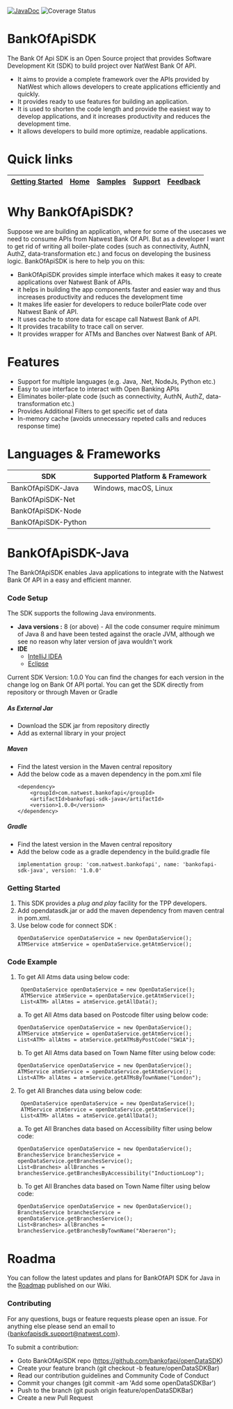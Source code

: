 [![JavaDoc](https://img.shields.io/badge/javadoc-reference-blue.svg)](https://htmlpreview.github.io/?https://github.com/dheerajrinku93/OpenDataSDKDocs/blob/main/javaDocs/index.html)
![Coverage Status](https://s3.amazonaws.com/assets.coveralls.io/badges/coveralls_85.svg)

# BankOfApiSDK
The Bank Of Api SDK is an Open Source project that provides Software Development Kit (SDK) to build project over NatWest Bank Of API.

- It aims to provide a complete framework over the APIs provided by NatWest which allows developers to create applications efficiently and quickly.
- It provides ready to use features for building an application.
- It is used to shorten the code length and provide the easiest way to develop applications, and it increases productivity and reduces the development time.
- It allows developers to build more optimize, readable applications.

# Quick links

| [Getting Started](README.md#Getting-Started) | [Home](https://github.com/dheerajrinku93/OpenDataSDKDocs/wiki) | [Samples](https://github.com/dheerajrinku93/OpenDataSDK-Samples) | [Support](README.md#) | [Feedback](https://forms.office.com/Pages/ResponsePage.aspx?id=Wq6idgCfa0-V7V0z13xNYZ7nnvAosjxDh7243hA8A6lUOUZSTDA4OTYyQlZXTU00UzNTQ1JFNDkzUS4u) |
| --- | --- | --- | --- | --- |

# Why BankOfApiSDK?
Suppose we are building an application, where for some of the usecases we need to consume APIs from Natwest Bank Of API. But as a developer I want to get rid of writing all boiler-plate codes (such as connectivity, AuthN, AuthZ, data-transformation etc.) and focus on developing the business logic. BankOfApiSDK is here to help you on this:

- BankOfApiSDK provides simple interface which makes it easy to create applications over Natwest Bank of APIs.
- it helps in building the app components faster and easier way and thus  increases productivity and reduces the development time
- It makes life easier for developers to reduce boilerPlate code over Natwest Bank of API.
- It uses cache to store data for escape call Natwest Bank of API.
- It provides tracability to trace call on server.
- It provides wrapper for ATMs and Banches over Natwest Bank of API.

# Features
- Support for multiple languages (e.g. Java, .Net, NodeJs, Python etc.)
- Easy to use interface to interact with Open Banking APIs
- Eliminates boiler-plate code (such as connectivity, AuthN, AuthZ, data-transformation etc.)
- Provides Additional Filters to get specific set of data
- In-memory cache (avoids unnecessary repeted calls and reduces response time)

# Languages & Frameworks
| SDK   | Supported Platform & Framework |
|   --- |    ------     |
|   BankOfApiSDK-Java  | Windows, macOS, Linux  |
|   BankOfApiSDK-Net   |     |
|   BankOfApiSDK-Node  |     |
|   BankOfApiSDK-Python|     |

# BankOfApiSDK-Java
The BankOfApiSDK enables Java applications to integrate with the Natwest Bank Of API in a easy and efficient manner.
<!--
### Methods
- **Generic Methods**
    ```
    - getAllData()
    ```
- **ATM Interface**
    ```
    - getATMsByFilter() 
    - getATMsByLocation()
    - getATMsByAccessibility()
    - getATMsByPostCode()
    - getATMsByTownName()
    ```
- **Branch Interface**
    ```
    - getBranchesByFilter()
    - getBranchesByLocation()
    - getBranchesByAccessibility()
    - getBranchesByPostCode()
    - getBranchesByTownName()
    ```
- **Product Interface**
    ```
    - BCA
        - getBCAByFilter()
        - getBCAByFeeCategory()
        - getBCAByFeeType()
        - getBCAByMarketingState()
    - CCA
        - getCCAByFilter()
        - getCCAByFeeCategory()
        - getCCAByFeeType()
        - getCCAByMarketingState()
    - PCA
        - getPCAByFilter()
        - getPCAByFeeCategory()
        - getPCAByFeeType()
        - getPCAByMarketingState()
    - SME
        - getSMEByFilter()
        - getSMEByMarketingState()
    ```
- **Metrics Interface**
  ```
  - PCA
      - getMetricsPCAByFilter()
      - getMetricsPCAByMatterMethodType()
      - getMetricsPCAByMatterType()
  - BCA
      - getMetricsBCAByFilter()
      - getMetricsBCAByMatterMethodType()
      - getMetricsBCAByMatterType()
  ```
-->
### Code Setup
The SDK supports the following  Java environments.
- **Java versions :** 8 (or above) - All the code consumer require minimum of Java 8 and have been tested against the oracle JVM, although we see no reason why later version of java wouldn't work
- **IDE**
  - [IntelliJ IDEA](https://www.jetbrains.com/idea/download/#section=windows)
  - [Eclipse](https://www.eclipse.org/downloads/)

Current SDK Version: 1.0.0
You can find the changes for each version in the change log on Bank Of API portal.
You can get the SDK  directly from repository or through Maven or Gradle

##### As External Jar
- Download the SDK jar from repository directly
- Add as external library in your project

##### Maven
- Find the latest version in the Maven central repository
- Add the below code as a maven dependency in the pom.xml file
    ```
    <dependency>
        <groupId>com.natwest.bankofapi</groupId>
        <artifactId>bankofapi-sdk-java</artifactId>
        <version>1.0.0</version>
    </dependency>
    ```

##### Gradle
- Find the latest version in the Maven central repository
- Add the below code as a gradle dependency in the build.gradle file
    ```
    implementation group: 'com.natwest.bankofapi', name: 'bankofapi-sdk-java', version: '1.0.0'
    ```

### Getting Started

1. This SDK provides a _plug and play_ facility for the TPP developers.
2. Add opendatasdk.jar or add the maven dependency from maven central in pom.xml.
3. Use below code for connect SDK :
    ```
    OpenDataService openDataService = new OpenDataService();
    ATMService atmService = openDataService.getAtmService();
    ```
<!--   
# SDK example setup

 ### Preliminary Steps
  1. Create your application, where will you use this SDK.
  2. Download the SDK jar from repository directly and add in your application or add the maven dependency from maven central in pom.xml.
-->

 ### Code Example

1. To get All Atms data using below code:
   ```
    OpenDataService openDataService = new OpenDataService();
    ATMService atmService = openDataService.getAtmService();
    List<ATM> allAtms = atmService.getAllData();
    ```
      a. To get All Atms data based on Postcode filter using below code:
      ```
      OpenDataService openDataService = new OpenDataService();
      ATMService atmService = openDataService.getAtmService();
      List<ATM> allAtms = atmService.getATMsByPostCode("SW1A");
     ```
        
      b. To get All Atms data based on Town Name filter using below code:
      ```
      OpenDataService openDataService = new OpenDataService();
      ATMService atmService = openDataService.getAtmService();
      List<ATM> allAtms = atmService.getATMsByTownName("London");
     ```
2. To get All Branches data using below code:
   ```
    OpenDataService openDataService = new OpenDataService();
    ATMService atmService = openDataService.getAtmService();
    List<ATM> allAtms = atmService.getAllData();
    ```
   a. To get All Branches data based on Accessibility filter using below code:
      ```
      OpenDataService openDataService = new OpenDataService();
      BranchesService branchesService = openDataService.getBranchesService();
      List<Branches> allBranches = branchesService.getBranchesByAccessibility("InductionLoop");
     ```

   b. To get All Branches data based on Town Name filter using below code:
      ```
      OpenDataService openDataService = new OpenDataService();
      BranchesService branchesService = openDataService.getBranchesService();
      List<Branches> allBranches = branchesService.getBranchesByTownName("Aberaeron");
     ```

# Roadma

You can follow the latest updates and plans for BankOfAPI SDK for Java in the [Roadmap](https://github.com/dheerajrinku93/OpenDataSDKDocs/wiki#roadmap) published on our Wiki.

### Contributing

For any questions, bugs or feature requests please open an issue. For anything else please send an email to {bankofapisdk.support@natwest.com}.

To submit a contribution:

- Goto BankOfApiSDK repo (https://github.com/bankofapi/openDataSDK)
- Create your feature branch (git checkout -b feature/openDataSDKBar)
- Read our contribution guidelines and Community Code of Conduct
- Commit your changes (git commit -am 'Add some openDataSDKBar')
- Push to the branch (git push origin feature/openDataSDKBar)
- Create a new Pull Request
